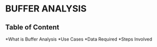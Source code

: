 # BUFFER ANALYSIS
## Table of Content
*What is Buffer Analysis
*Use Cases
*Data Required
*Steps Involved
